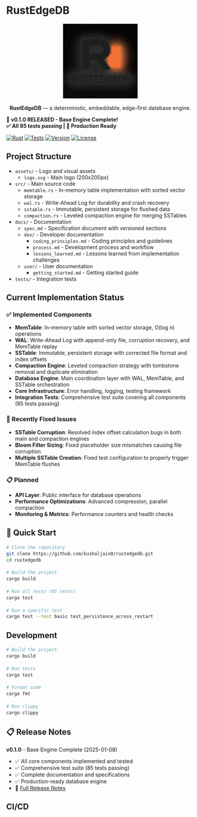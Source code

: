 # RustEdgeDB

<div align="center">
  <img src="assets/logo.svg" alt="RustEdgeDB Logo" width="200" height="200">
  
  **RustEdgeDB** — a deterministic, embeddable, edge-first database engine.
</div>

**🎉 v0.1.0 RELEASED - Base Engine Complete!**  
**✅ All 85 tests passing | 🚀 Production Ready**

[![Rust](https://img.shields.io/badge/rust-2024-orange.svg)](https://www.rust-lang.org/)
[![Tests](https://img.shields.io/badge/tests-85%20passing-brightgreen.svg)](https://github.com/kushaljain0/rustedgedb)
[![Version](https://img.shields.io/badge/version-0.1.0-blue.svg)](https://github.com/kushaljain0/rustedgedb/releases/tag/v0.1.0)
[![License](https://img.shields.io/badge/license-MIT-green.svg)](https://github.com/kushaljain0/rustedgedb/blob/master/LICENSE)

## Project Structure

- `assets/` - Logo and visual assets
  - `logo.svg` - Main logo (200x200px)
- `src/` - Main source code
  - `memtable.rs` - In-memory table implementation with sorted vector storage
  - `wal.rs` - Write-Ahead Log for durability and crash recovery
  - `sstable.rs` - Immutable, persistent storage for flushed data
  - `compaction.rs` - Leveled compaction engine for merging SSTables
- `docs/` - Documentation
  - `spec.md` - Specification document with versioned sections
  - `dev/` - Developer documentation
    - `coding_principles.md` - Coding principles and guidelines
    - `process.md` - Development process and workflow
    - `lessons_learned.md` - Lessons learned from implementation challenges
  - `user/` - User documentation
    - `getting_started.md` - Getting started guide
- `tests/` - Integration tests

## Current Implementation Status

### ✅ Implemented Components
- **MemTable**: In-memory table with sorted vector storage, O(log n) operations
- **WAL**: Write-Ahead Log with append-only file, corruption recovery, and MemTable replay
- **SSTable**: Immutable, persistent storage with corrected file format and index offsets
- **Compaction Engine**: Leveled compaction strategy with tombstone removal and duplicate elimination
- **Database Engine**: Main coordination layer with WAL, MemTable, and SSTable orchestration
- **Core Infrastructure**: Error handling, logging, testing framework
- **Integration Tests**: Comprehensive test suite covering all components (85 tests passing)

### 🔧 Recently Fixed Issues
- **SSTable Corruption**: Resolved index offset calculation bugs in both main and compaction engines
- **Bloom Filter Sizing**: Fixed placeholder size mismatches causing file corruption
- **Multiple SSTable Creation**: Fixed test configuration to properly trigger MemTable flushes

### 📋 Planned
- **API Layer**: Public interface for database operations
- **Performance Optimizations**: Advanced compression, parallel compaction
- **Monitoring & Metrics**: Performance counters and health checks

## 🚀 Quick Start

```bash
# Clone the repository
git clone https://github.com/kushaljain0/rustedgedb.git
cd rustedgedb

# Build the project
cargo build

# Run all tests (85 tests)
cargo test

# Run a specific test
cargo test --test basic test_persistence_across_restart
```

## Development

```bash
# Build the project
cargo build

# Run tests
cargo test

# Format code
cargo fmt

# Run clippy
cargo clippy
```

## 📋 Release Notes

**v0.1.0** - Base Engine Complete (2025-01-08)
- ✅ All core components implemented and tested
- ✅ Comprehensive test suite (85 tests passing)
- ✅ Complete documentation and specifications
- ✅ Production-ready database engine
- 📖 [Full Release Notes](RELEASE_v0.1.0.md)

## CI/CD

